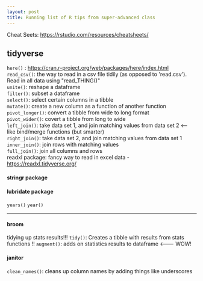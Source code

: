 ```yaml
---
layout: post
title: Running list of R tips from super-advanced class
---
```


Cheat Seets:  https://rstudio.com/resources/cheatsheets/

## tidyverse 

`here()` : https://cran.r-project.org/web/packages/here/index.html  
`read_csv()`: the way to read in a csv file tidily  (as opposed to 'read.csv'). Read in all data using "read_THING()"  
`unite()`:  reshape a dataframe  
`filter()`: subset a dataframe  
`select()`: select certain columns in a tibble  
`mutate()`: create a new column as a function of another function  
`pivot_longer()`: convert a tibble from wide to long format  
`pivot_wider()`: covert a tibble from long to wide  
`left_join()`: take data set 1, and join matching values from data set 2  <-- like bind/merge functions (but smarter)  
`right_join()`: take data set 2, and join matching values from data set 1  
`inner_join()`: join rows with matching values  
`full_join()`: join all columns and rows  
readxl package: fancy way to read in excel data - https://readxl.tidyverse.org/

#### stringr package 

#### lubridate package 
`years()`
`year()`

---

####  broom 
tidying up stats results!!! 
`tidy()`: Creates  a tibble with results from stats functions !! 
`augment()`: adds on statistics results to dataframe <--- WOW! 

#### janitor 
`clean_names()`: cleans up column names by adding things like underscores  
